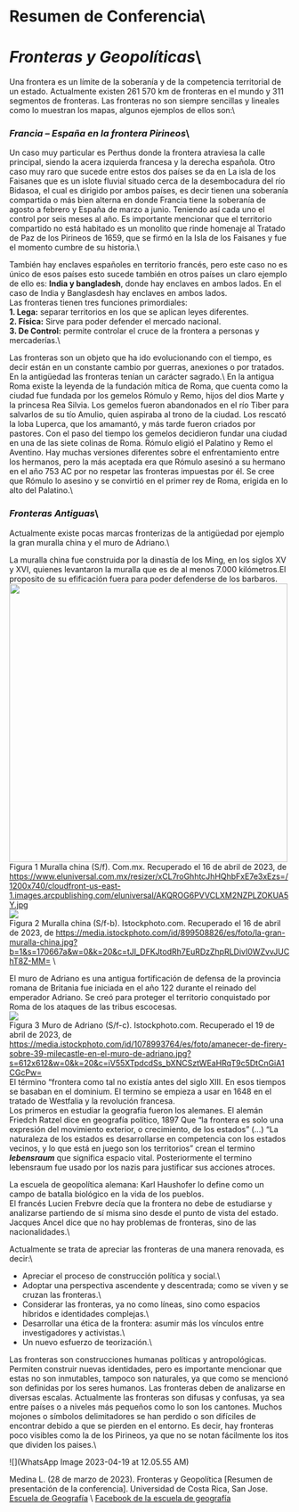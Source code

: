 # **Resumen de Conferencia**\
# **_Fronteras y Geopolíticas_**\
Una frontera es un límite de la soberanía y de la competencia territorial de un estado.
Actualmente existen 261 570 km de fronteras en el mundo y 311 segmentos de fronteras. Las fronteras no son siempre sencillas y lineales como lo muestran los mapas, algunos ejemplos de ellos son:\



### **_Francia – España en la frontera Pirineos_**\
Un caso muy particular es Perthus donde la frontera atraviesa la calle principal, siendo la acera izquierda francesa y la derecha española. 
Otro caso muy raro que sucede entre estos dos países se da en La isla de los Faisanes que es un islote fluvial situado cerca de la desembocadura del río Bidasoa, el cual es dirigido por ambos países, es decir tienen una soberanía compartida o más bien alterna en donde Francia tiene la soberanía de agosto a febrero y España de marzo a junio. Teniendo así cada uno el control por seis meses al año. Es importante mencionar que el territorio compartido no está habitado es un monolito que rinde homenaje al Tratado de Paz de los Pirineos de 1659, que se firmó en la Isla de los Faisanes y fue el momento cumbre de su historia.\

También hay enclaves españoles en territorio francés, pero este caso no es único de esos países esto sucede también en otros países un claro ejemplo de ello es: **India y bangladesh**, donde hay enclaves en ambos lados.
En el caso de India y Banglasdesh hay enclaves en ambos lados.\
Las fronteras tienen tres funciones primordiales:\
**1. Lega:** separar territorios en los que se aplican leyes diferentes.\
**2. Física:** Sirve para poder defender el mercado nacional.\
**3. De Control:** permite controlar el cruce de la frontera a personas y mercaderías.\

Las fronteras son un objeto que ha ido evolucionando con el tiempo, es decir están en un constante cambio por guerras, anexiones o por tratados. En la antigüedad las fronteras tenían un carácter sagrado.\ 
En la antigua Roma existe la leyenda de la fundación mítica de Roma, que cuenta como la ciudad fue fundada por los gemelos Rómulo y Remo, hijos del dios Marte y la princesa Rea Silvia. Los gemelos fueron abandonados en el río Tiber para salvarlos de su tío Amulio, quien aspiraba al trono de la ciudad. Los rescató la loba Luperca, que los amamantó, y más tarde fueron criados por pastores.
Con el paso del tiempo los gemelos decidieron fundar una ciudad en una de las siete colinas de Roma. Rómulo eligió el Palatino y Remo el Aventino. Hay muchas versiones diferentes sobre el enfrentamiento entre los hermanos, pero la más aceptada era que Rómulo asesinó a su hermano en el año 753 AC por no respetar las fronteras impuestas por él. Se cree que Rómulo lo asesino y se convirtió en el primer rey de Roma, erigida en lo alto del Palatino.\

### **_Fronteras Antiguas_**\
Actualmente existe pocas marcas fronterizas de la antigüedad por ejemplo la gran muralla china y el muro de Adriano.\

La muralla china fue construida por la dinastía de los Ming, en los siglos XV y XVI, quienes levantaron la muralla que es de al menos 7.000 kilómetros.El proposito de su efificación fuera para poder defenderse de los barbaros.\
<img src= "https://www.eluniversal.com.mx/resizer/xCL7roGhhtcJhHQhbFxE7e3xEzs=/1200x740/cloudfront-us-east-1.images.arcpublishing.com/eluniversal/AKQROG6PVVCLXM2NZPLZOKUA5Y.jpg" width= "500">\
Figura 1 Muralla china (S/f). Com.mx. Recuperado el 16 de abril de 2023, de https://www.eluniversal.com.mx/resizer/xCL7roGhhtcJhHQhbFxE7e3xEzs=/1200x740/cloudfront-us-east-1.images.arcpublishing.com/eluniversal/AKQROG6PVVCLXM2NZPLZOKUA5Y.jpg \
    ![](https://media.istockphoto.com/id/899508826/es/foto/la-gran-muralla-china.jpg?b=1&s=170667a&w=0&k=20&c=tJI_DFKJtodRh7EuRDzZhpRLDivI0WZvvJUChT8Z-MM=)\
Figura 2 Muralla china (S/f-b). Istockphoto.com. Recuperado el 16 de abril de 2023, de https://media.istockphoto.com/id/899508826/es/foto/la-gran-muralla-china.jpg?b=1&s=170667a&w=0&k=20&c=tJI_DFKJtodRh7EuRDzZhpRLDivI0WZvvJUChT8Z-MM= \

El muro de Adriano es una antigua fortificación de defensa de la provincia romana de Britania fue iniciada en el año 122 durante el reinado del emperador Adriano. Se creó para proteger el territorio conquistado por Roma de los ataques de las tribus escocesas.\
![](https://media.istockphoto.com/id/1078993764/es/foto/amanecer-de-firery-sobre-39-milecastle-en-el-muro-de-adriano.jpg?s=612x612&w=0&k=20&c=iV55XTpdcdSs_bXNCSztWEaHRqT9c5DtCnGiA1CGcPw=)\
Figura 3 Muro de Adriano (S/f-c). Istockphoto.com. Recuperado el 19 de abril de 2023, de https://media.istockphoto.com/id/1078993764/es/foto/amanecer-de-firery-sobre-39-milecastle-en-el-muro-de-adriano.jpg?s=612x612&w=0&k=20&c=iV55XTpdcdSs_bXNCSztWEaHRqT9c5DtCnGiA1CGcPw= \
El término “frontera como tal no existía antes del siglo XIII. En esos tiempos se basaban en el dominium.
El termino se empieza a usar en 1648 en el tratado de Westfalia y la revolución francesa.\
Los primeros en estudiar la geografía fueron los alemanes. El alemán Friedch Ratzel dice en geografía político, 1897 Que “la frontera es solo una expresión del movimiento exterior, o crecimiento, de los estados” (…) “La naturaleza de los estados es desarrollarse en competencia con los estados vecinos, y lo que está en juego son los territorios” crean el termino **_lebensraum_** que significa espacio vital. Posteriormente el termino lebensraum fue usado por los nazis para justificar sus acciones atroces.

La escuela de geopolítica alemana: Karl Haushofer lo define como un campo de batalla biológico en la vida de los pueblos.\
El francés Lucien Frebvre decía que la frontera no debe de estudiarse y analizarse partiendo de sí misma sino desde el punto de vista del estado.
Jacques Ancel dice que no hay problemas de fronteras, sino de las nacionalidades.\

Actualmente se trata de apreciar las fronteras de una manera renovada, es decir:\
-	Apreciar el proceso de construcción política y social.\
-	Adoptar una perspectiva ascendente y descentrada; como se viven y se cruzan las fronteras.\
-	Considerar las fronteras, ya no como líneas, sino como espacios híbridos e identidades complejas.\
-	Desarrollar una ética de la frontera: asumir más los vínculos entre investigadores y activistas.\
-	Un nuevo esfuerzo de teorización.\

Las fronteras son construcciones humanas políticas y antropológicas. Permiten construir nuevas identidades, pero es importante mencionar que estas no son inmutables, tampoco son naturales, ya que como se mencionó son definidas por los seres humanos.
Las fronteras deben de analizarse en diversas escalas. Actualmente las fronteras son difusas y confusas, ya sea entre países o a niveles más pequeños como lo son los cantones. Muchos mojones o símbolos delimitadores se han perdido o son difíciles de encontrar debido a que se pierden en el entorno. Es decir, hay fronteras poco visibles como la de los Pirineos, ya que no se notan fácilmente los itos que dividen los paises.\ 

![](WhatsApp Image 2023-04-19 at 12.05.55 AM)

 Medina L. (28 de marzo de 2023). Fronteras y Geopolítica [Resumen de presentación de la conferencia]. Universidad de Costa Rica, San Jose.
[Escuela de Geografía](https://www.geografia.fcs.ucr.ac.cr/index.php) \ 
[Facebook de la escuela de geografía](https://www.facebook.com/escueladegeografia.ucr/about)




